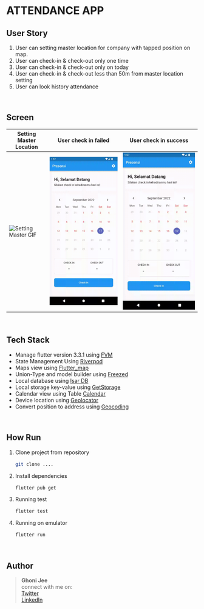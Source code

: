 # ATTENDANCE APP

## User Story

1. User can setting master location for company with tapped position on map.
2. User can check-in & check-out only one time
2. User can check-in & check-out only on today
3. User can check-in & check-out less than 50m from master location setting
3. User can look history attendance

<br/>

## Screen

Setting Master Location | User check in failed | User check in success
------------------------|----------------------|-------------------------
![Setting Master GIF](https://github.com/ghonijee/flutter-attendance-app-riverpod/blob/master/gif/setting_master_location.gif) | ![Failed GIF](https://github.com/ghonijee/flutter-attendance-app-riverpod/blob/master/gif/CheckIn-failed.gif) | ![Success GIF](https://github.com/ghonijee/flutter-attendance-app-riverpod/blob/master/gif/success.gif)

<br/>

## Tech Stack

* Manage flutter version 3.3.1 using [FVM]()
* State Management Using [Riverpod]()
* Maps view using [Flutter_map]()
* Union-Type and model builder using [Freezed]()
* Local database using [Isar DB]()
* Local storage key-value using [GetStorage]()
* Calendar view using Table [Calendar]()
* Device location using [Geolocator]()
* Convert position to address using [Geocoding]()

<br/>

## How Run
1. Clone project from repository
    ```bash
    git clone .... 
    ```
2. Install dependencies
    ```bash
    flutter pub get 
    ```
3. Running test
    ```bash
    flutter test
    ```
4. Running on emulator
    ```bash
    flutter run
    ```
</br>

## Author

>
> <b>Ghoni Jee</b> </br>
> connect with me on: <br>
> [Twitter]() <br>
> [LinkedIn]() <br>
>
